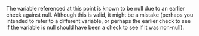 The variable referenced at this point is known to be null due to an earlier check against null. Although this is valid, it might be a mistake (perhaps you intended to refer to a different variable, or perhaps the earlier check to see if the variable is null should have been a check to see if it was non-null).